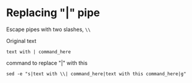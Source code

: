# Replacing "|" pipe
Escape pipes with two slashes, `\\`

Original text
```
text with | command_here
```

command to replace "|" with this
```
sed -e "s|text with \\| command_here|text with this command_here|g"
```
